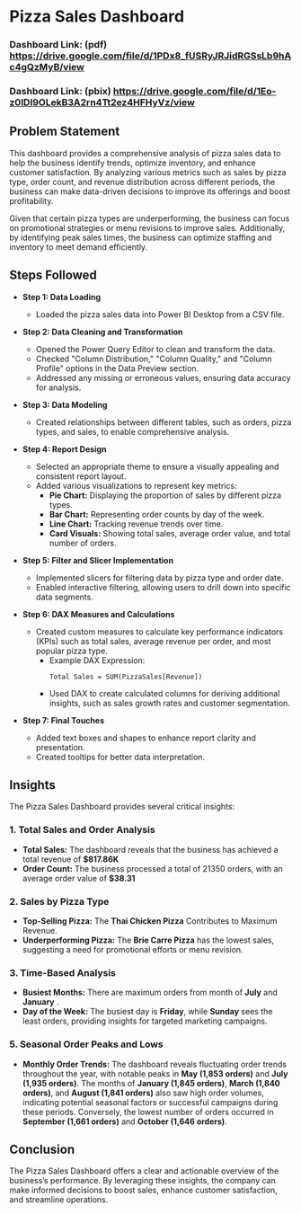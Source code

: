 # Pizza Sales Dashboard

### Dashboard Link: (pdf) https://drive.google.com/file/d/1PDx8_fUSRyJRJidRGSsLb9hAc4gQzMyB/view
### Dashboard Link: (pbix) https://drive.google.com/file/d/1Eo-z0lDI9OLekB3A2rn4Tt2ez4HFHyVz/view

## Problem Statement

This dashboard provides a comprehensive analysis of pizza sales data to help the business identify trends, optimize inventory, and enhance customer satisfaction. By analyzing various metrics such as sales by pizza type, order count, and revenue distribution across different periods, the business can make data-driven decisions to improve its offerings and boost profitability.

Given that certain pizza types are underperforming, the business can focus on promotional strategies or menu revisions to improve sales. Additionally, by identifying peak sales times, the business can optimize staffing and inventory to meet demand efficiently.

## Steps Followed

- **Step 1: Data Loading**
  - Loaded the pizza sales data into Power BI Desktop from a CSV file.

- **Step 2: Data Cleaning and Transformation**
  - Opened the Power Query Editor to clean and transform the data.
  - Checked "Column Distribution," "Column Quality," and "Column Profile" options in the Data Preview section.
  - Addressed any missing or erroneous values, ensuring data accuracy for analysis.

- **Step 3: Data Modeling**
  - Created relationships between different tables, such as orders, pizza types, and sales, to enable comprehensive analysis.

- **Step 4: Report Design**
  - Selected an appropriate theme to ensure a visually appealing and consistent report layout.
  - Added various visualizations to represent key metrics:
    - **Pie Chart:** Displaying the proportion of sales by different pizza types.
    - **Bar Chart:** Representing order counts by day of the week.
    - **Line Chart:** Tracking revenue trends over time.
    - **Card Visuals:** Showing total sales, average order value, and total number of orders.

- **Step 5: Filter and Slicer Implementation**
  - Implemented slicers for filtering data by pizza type and order date.
  - Enabled interactive filtering, allowing users to drill down into specific data segments.

- **Step 6: DAX Measures and Calculations**
  - Created custom measures to calculate key performance indicators (KPIs) such as total sales, average revenue per order, and most popular pizza type.
    - Example DAX Expression:
      ```DAX
      Total Sales = SUM(PizzaSales[Revenue])
      ```
    - Used DAX to create calculated columns for deriving additional insights, such as sales growth rates and customer segmentation.

- **Step 7: Final Touches**
  - Added text boxes and shapes to enhance report clarity and presentation.
  - Created tooltips for better data interpretation.



## Insights

The Pizza Sales Dashboard provides several critical insights:

### 1. Total Sales and Order Analysis
   - **Total Sales:** The dashboard reveals that the business has achieved a total revenue of **$817.86K**
   - **Order Count:** The business processed a total of 21350 orders, with an average order value of **$38.31**

### 2. Sales by Pizza Type
   - **Top-Selling Pizza:** The **Thai Chicken Pizza** Contributes to Maximum Revenue.
   - **Underperforming Pizza:** The **Brie Carre Pizza** has the lowest sales, suggesting a need for promotional efforts or menu revision.

### 3. Time-Based Analysis
   - **Busiest Months:** There are maximum orders from month of **July** and **January** .
   - **Day of the Week:** The busiest day is **Friday**, while **Sunday** sees the least orders, providing insights for targeted marketing campaigns.

### 5. Seasonal Order Peaks and Lows
   - **Monthly Order Trends:** The dashboard reveals fluctuating order trends throughout the year, with notable peaks in **May (1,853 orders)** and **July (1,935 orders)**. The months of **January (1,845 orders)**, **March (1,840 orders)**, and **August (1,841 orders)** also saw high order volumes, indicating potential seasonal factors or successful campaigns during these periods. Conversely, the lowest number of orders occurred in **September (1,661 orders)** and **October (1,646 orders)**.

## Conclusion

The Pizza Sales Dashboard offers a clear and actionable overview of the business’s performance. By leveraging these insights, the company can make informed decisions to boost sales, enhance customer satisfaction, and streamline operations.
